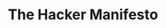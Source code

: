 ---
title: "The Hacker Manifesto"
weight: 1
draft: false
description: "Hacker Hacker Manifesto"
tags: ["Docs", "info"]
#series: ["Documentation"]
#series_order: 1
---
